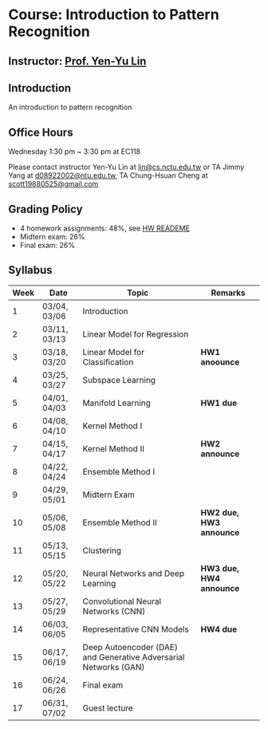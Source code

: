 # Course: Introduction to Pattern Recognition
## Instructor: [Prof. Yen-Yu Lin](https://www.cs.nctu.edu.tw/members/detail/lin)
## Introduction
An introduction to pattern recognition
## Office Hours
Wednesday 1:30 pm ~ 3:30 pm at EC118

Please contact instructor Yen-Yu Lin at lin@cs.nctu.edu.tw or TA Jimmy Yang at d08922002@ntu.edu.tw, TA Chung-Hsuan Cheng at scott19880525@gmail.com
## Grading Policy
- 4 homework assignments: 48%, see [HW READEME](https://github.com/NCTU-VRDL/CS_IOC5008/blob/master/HW_README.MD)
- Midtern exam: 26%
- Final exam: 26%
## Syllabus
| Week | Date     |Topic                                                                                      | Remarks                                  |
| ---- | -------- | ------------------------------------------------------------------------------------------| -----------------------------------------|    
|   1  |  03/04, 03/06   | Introduction                                                        |                                          |
|   2  |  03/11, 03/13   | Linear Model for Regression                                           |                                          |
|   3  |  03/18, 03/20   | Linear Model for Classification                                                       | **HW1 anoounce**                        |
|   4  |  03/25, 03/27   | Subspace Learning                                                         |                                          |
|   5  |  04/01, 04/03   | Manifold Learning                                                         |   **HW1 due**                                       |
|   6  |  04/08, 04/10   | Kernel Method I                                                |                 |
|   7  |  04/15, 04/17   | Kernel Method II                                                |            **HW2 announce**             |
|   8  |  04/22, 04/24   | Ensemble Method I                                                                      |                                |
|   9  |  04/29, 05/01   | Midtern Exam                                                                     |                                          |    
|   10 |  05/06, 05/08   | Ensemble Method II                                                                  |**HW2 due, HW3 announce**                                          |    
|   11 |  05/13, 05/15   | Clustering                                                              |  |    
|   12 |  05/20, 05/22   | Neural Networks and Deep Learning                                                            |**HW3 due, HW4 announce**                                          |   
|   13 |  05/27, 05/29   | Convolutional Neural Networks (CNN)                                                  |                         |   
|   14 |  06/03, 06/05   | Representative CNN Models                                                               |        **HW4 due**                                    |   
|   15 |  06/17, 06/19  | Deep Autoencoder (DAE) and Generative Adversarial Networks (GAN)                       |                                        |   
|   16 |  06/24, 06/26   | Final exam                                                             |                               |   
|   17 |  06/31, 07/02   | Guest lecture                                                             |                                          |  
